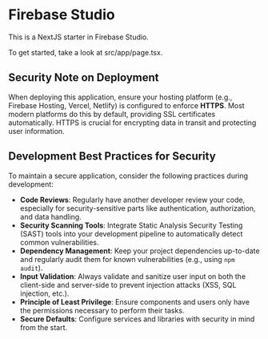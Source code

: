 
# Firebase Studio

This is a NextJS starter in Firebase Studio.

To get started, take a look at src/app/page.tsx.

## Security Note on Deployment

When deploying this application, ensure your hosting platform (e.g., Firebase Hosting, Vercel, Netlify) is configured to enforce **HTTPS**. Most modern platforms do this by default, providing SSL certificates automatically. HTTPS is crucial for encrypting data in transit and protecting user information.

## Development Best Practices for Security

To maintain a secure application, consider the following practices during development:

*   **Code Reviews**: Regularly have another developer review your code, especially for security-sensitive parts like authentication, authorization, and data handling.
*   **Security Scanning Tools**: Integrate Static Analysis Security Testing (SAST) tools into your development pipeline to automatically detect common vulnerabilities.
*   **Dependency Management**: Keep your project dependencies up-to-date and regularly audit them for known vulnerabilities (e.g., using `npm audit`).
*   **Input Validation**: Always validate and sanitize user input on both the client-side and server-side to prevent injection attacks (XSS, SQL injection, etc.).
*   **Principle of Least Privilege**: Ensure components and users only have the permissions necessary to perform their tasks.
*   **Secure Defaults**: Configure services and libraries with security in mind from the start.

    
